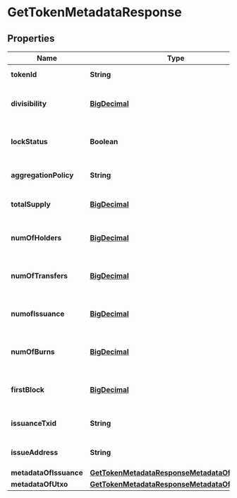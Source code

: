 
# GetTokenMetadataResponse

## Properties
Name | Type | Description | Notes
------------ | ------------- | ------------- | -------------
**tokenId** | **String** | ID of the token |  [optional]
**divisibility** | [**BigDecimal**](BigDecimal.md) | Decimal places the token is divisible to |  [optional]
**lockStatus** | **Boolean** | Whether issuance of more tokens is locked |  [optional]
**aggregationPolicy** | **String** | Whether the tokens are aggregatable |  [optional]
**totalSupply** | [**BigDecimal**](BigDecimal.md) | Total number of tokens in supply |  [optional]
**numOfHolders** | [**BigDecimal**](BigDecimal.md) | Total number of addresses this token is held at |  [optional]
**numOfTransfers** | [**BigDecimal**](BigDecimal.md) | Total number of transactions of this token |  [optional]
**numofIssuance** | [**BigDecimal**](BigDecimal.md) | Total number of times this token has been issued |  [optional]
**numOfBurns** | [**BigDecimal**](BigDecimal.md) | Number of times tokens have been burned |  [optional]
**firstBlock** | [**BigDecimal**](BigDecimal.md) | Block number token was issued in |  [optional]
**issuanceTxid** | **String** | TXID the token was issued with |  [optional]
**issueAddress** | **String** | Address that issued the tokens |  [optional]
**metadataOfIssuance** | [**GetTokenMetadataResponseMetadataOfIssuance**](GetTokenMetadataResponseMetadataOfIssuance.md) |  |  [optional]
**metadataOfUtxo** | [**GetTokenMetadataResponseMetadataOfIssuance**](GetTokenMetadataResponseMetadataOfIssuance.md) |  |  [optional]




